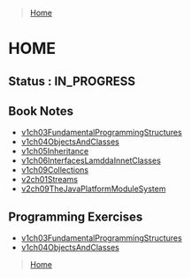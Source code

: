 >[Home](Home.md)

# HOME

## Status : IN_PROGRESS 

## Book Notes
 
- [v1ch03FundamentalProgrammingStructures](v1ch03FundamentalProgrammingStructures.md)
- [v1ch04ObjectsAndClasses](v1ch04ObjectsAndClasses.md)
- [v1ch05Inheritance](v1ch05Inheritance.md)
- [v1ch06InterfacesLamddaInnetClasses](v1ch06InterfacesLamddaInnetClasses.md)
- [v1ch09Collections](v1ch09Collections.md)
- [v2ch01Streams](v2ch01Streams.md)
- [v2ch09TheJavaPlatformModuleSystem](v2ch09TheJavaPlatformModuleSystem.md)


## Programming Exercises

- [v1ch03FundamentalProgrammingStructures](v1ch03FundamentalProgrammingStructures.md)
- [v1ch04ObjectsAndClasses](v1ch04ObjectsAndClasses.md.md)

>[Home](Home.md)
